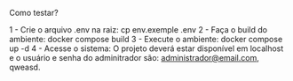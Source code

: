 Como testar?

1 - Crie o arquivo .env na raiz: cp env.exemple .env
2 - Faça o build do ambiente: docker compose build
3 - Execute o ambiente: docker compose up -d
4 - Acesse o sistema: O projeto deverá estar disponível em localhost e o usuário e senha do adminitrador são: administrador@email.com, qweasd. 
